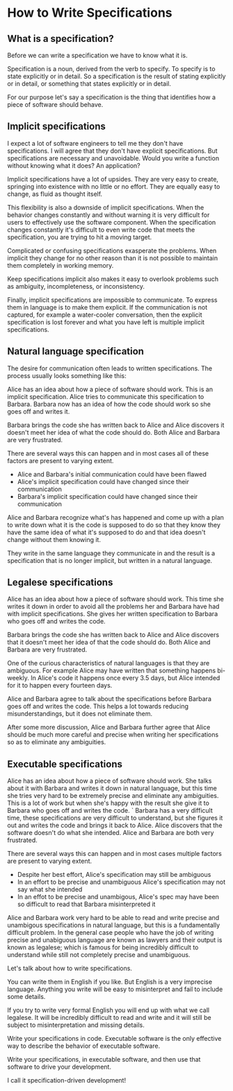 # How to Write Specifications

## What is a specification?

Before we can write a specification we have to know what it is.

Specification is a noun, derived from the verb to specify. To specify is to
state explicitly or in detail. So a specification is the result of stating
explicitly or in detail, or something that states explicitly or in detail.

For our purpose let's say a specification is the thing that identifies how a
piece of software should behave.

## Implicit specifications

I expect a lot of software engineers to tell me they don't have specifications.
I will agree that they don't have explicit specifications. But specifications
are necessary and unavoidable. Would you write a function without knowing what
it does? An application?

Implicit specifications have a lot of upsides. They are very easy to create,
springing into existence with no little or no effort. They are equally easy to
change, as fluid as thought itself.

This flexibility is also a downside of implicit specifications. When the
behavior changes constantly and without warning it is very difficult for users
to effectively use the software component. When the specification changes
constantly it's difficult to even write code that meets the specification, you
are trying to hit a moving target.

Complicated or confusing specifications exasperate the problems. When implicit
they change for no other reason than it is not possible to maintain them
completely in working memory.

Keep specifications implicit also makes it easy to overlook problems such as
ambiguity, incompleteness, or inconsistency.

Finally, implicit specifications are impossible to communicate. To express them
in language is to make them explicit. If the communication is not captured,
for example a water-cooler conversation, then the explicit specification is lost
forever and what you have left is multiple implicit specifications.

## Natural language specification

The desire for communication often leads to written specifications. The process
usually looks something like this:

Alice has an idea about how a piece of software should work. This is an implicit
specification. Alice tries to communicate this specification to Barbara. Barbara
now has an idea of how the code should work so she goes off and writes it.

Barbara brings the code she has written back to Alice and Alice discovers it
doesn't meet her idea of what the code should do. Both Alice and Barbara are
very frustrated.

There are several ways this can happen and in most cases all of these factors
are present to varying extent.

- Alice and Barbara's initial communication could have been flawed
- Alice's implicit specification could have changed since their communication
- Barbara's implicit specification could have changed since their communication

Alice and Barbara recognize what's has happened and come up with a plan to write
down what it is the code is supposed to do so that they know they have the same
idea of what it's supposed to do and that idea doesn't change without them
knowing it.

They write in the same language they communicate in and the result is a
specification that is no longer implicit, but written in a natural language.

## Legalese specifications

Alice has an idea about how a piece of software should work. This time she
writes it down in order to avoid all the problems her and Barbara have had with
implicit specifications. She gives her written specification to Barbara who
goes off and writes the code.

Barbara brings the code she has written back to Alice and Alice discovers that
it doesn't meet her idea of that the code should do. Both Alice and Barbara are
very frustrated.

One of the curious characteristics of natural languages is that they are
ambiguous. For example Alice may have written that something happens bi-weekly.
In Alice's code it happens once every 3.5 days, but Alice intended for it to
happen every fourteen days.

Alice and Barbara agree to talk about the specifications before Barbara goes off
and writes the code. This helps a lot towards reducing misunderstandings, but it
does not eliminate them.

After some more discussion, Alice and Barbara further agree that Alice should be
much more careful and precise when writing her specifications so as to eliminate
any ambiguities.

## Executable specifications

Alice has an idea about how a piece of software should work. She talks about it
with Barbara and writes it down in natural language, but this time she tries
very hard to be extremely precise and eliminate any ambiguities. This is a lot
of work but when she's happy with the result she give it to Barbara who goes off
and writes the code.
`
Barbara has a very difficult time, these specifications are very difficult to
understand, but she figures it out and writes the code and brings it back to
Alice. Alice discovers that the software doesn't do what she intended. Alice and
Barbara are both very frustrated.

There are several ways this can happen and in most cases multiple factors are
present to varying extent.

- Despite her best effort, Alice's specification may still be ambiguous
- In an effort to be precise and unambiguous Alice's specification may not say
  what she intended
- In an effot to be precise and unambigous, Alice's spec may have been so
  difficult to read that Barbara misinterpreted it

Alice and Barbara work very hard to be able to read and write precise and
unambigous specifications in natural language, but this is a fundamentally
difficult problem. In the general case people who have the job of writing
precise and unabiguous language are known as lawyers and their output is known
as legalese; which is famous for being incredibly difficult to understand while
still not completely precise and unambiguous.




Let's talk about how to write specifications.

You can write them in English if you like. But English is a very imprecise
language. Anything you write will be easy to misinterpret and fail to include
some details.

If you try to write very formal English you will end up with what we call
legalese. It will be incredibly difficult to read and write and it will still be
subject to misinterpretation and missing details.

Write your specifications in code. Executable software is the only effective way
to describe the behavior of executable software.

Write your specifications, in executable software, and then use that software to
drive your development.

I call it specification-driven development!

